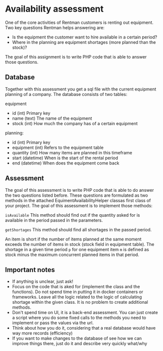 # Availability assessment
  
One of the core activities of Rentman customers is renting out equipment. Two key questions Rentman helps answering are:

- Is the equipment the customer want to hire available in a certain period?
- Where in the planning are equipment shortages (more planned than the stock)?

The goal of this assignment is to write PHP code that is able to answer those questions. 

## Database

Together with this assessment you get a sql file with the current equipment planning of a company. The database consists of two tables:
  
equipment
- id         (int)      Primary key
- name       (text)     The name of the equipment
- stock      (int)      How much the company has of a certain equipment
  
planning:
- id         (int)      Primary key
- equipment  (int)      Refers to the equipment table
- quantity   (int)      How many items are planned in this timeframe
- start      (datetime) When is the start of the rental period
- end        (datetime) When does the equipment come back


## Assessment

The goal of this assessment is to write PHP code that is able to do answer the two questions listed before. These
questions are formulated as two methods in the attached EquimentAvailabilityHelper classas first class of your project. 
The goal of this assessment is to implement those methods:

`isAvailable` 
This method should find out if the quantity asked for is available in the period passed in the parameters.

`getShortages`
This method should find all shortages in the passed period.

 
An item is short if the number of items planned at the same moment exceeds the number of items in stock (stock 
field in equipment table). The shortage in a given time period `p` for one equipment item `m` is defined as stock minus 
the maximum concurrent planned items in that period.

## Important notes


- If anything is unclear, just ask!
- Focus on the code that is aked for (implement the class and the functions). Do not spend time in putting it in docker
  containers or frameworks. Leave all the logic related to the logic of calculating shortage within the given class. It 
  is no problem to create additional methods.
- Don't spend time on UI, it is a back-end assessment. You can just create a script where you do some fixed calls to the 
  methods  you need to implement or pass the values via the url.
- Think about how you do it, considering that a real database would have way more records (efficiency)
- If you want to make changes to the database of see how we can improve things there, just do it and describe very 
  quickly what/why